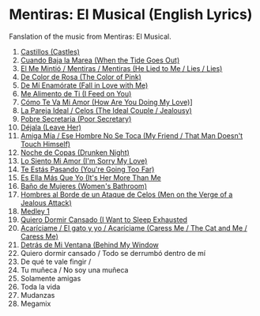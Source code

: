 # Mentiras: El Musical (English Lyrics)

Fanslation of the music from Mentiras: El Musical. 

1. [Castillos (Castles)](./01-castillos.md)
2. [Cuando Baja la Marea (When the Tide Goes Out)](./02-cuando-baja-la-marea.md)
3. [El Me Mintió / Mentiras / Mentiras (He Lied to Me / Lies / Lies)](./03-el-me-mintio.md)
4. [De Color de Rosa (The Color of Pink)](./04-de-color-de-rosa.md)
5. [De Mí Enamórate (Fall in Love with Me)](./05-de-mi-enamorate.md)
6. [Me Alimento de Ti (I Feed on You)](./06-me-alimento-de-ti.md)
7. [Cómo Te Va Mi Amor (How Are You Doing My Love)](./07-como-te-va-mi-amor.md)]
8. [La Pareja Ideal / Celos (The Ideal Couple / Jealousy)](./08-la-pareja-ideal.md)
9. [Pobre Secretaria (Poor Secretary)](./09-pobre-secretaria.md)
10. [Déjala (Leave Her)](./10-leave-her.md)
11. [Amiga Mía / Ese Hombre No Se Toca (My Friend / That Man Doesn't Touch Himself)](./11-amiga-mia.md)
12. [Noche de Copas (Drunken Night)](./12-noche-de-copas.md)
13. [Lo Siento Mi Amor (I'm Sorry My Love)](./13-lo-siento-mi-amor.md)
14. [Te Estás Pasando (You're Going Too Far)](./14-te-estas-pasando.md)
15. [Es Ella Más Que Yo (It's Her More Than Me](./15-es-ella.md)
16. [Baño de Mujeres (Women's Bathroom)](./16-bano-de-mujeres.md)
17. [Hombres al Borde de un Ataque de Celos (Men on the Verge of a Jealous Attack)](./17-hombres-el-borde.md)
18. [Medley 1](./18-medley-1.md)
19. [Quiero Dormir Cansado (I Want to Sleep Exhausted](./19-quiero-dormir-cansado.md)
20. [Acaríciame / El gato y yo / Acaríciame (Caress Me / The Cat and Me / Caress Me)](./20-acariciame.md)
21. [Detrás de Mi Ventana (Behind My Window](./21-detras-de-mi-ventana.md)
22. Quiero dormir cansado / Todo se derrumbó dentro de mí
23. De qué te vale fingir /
24. Tu muñeca / No soy una muñeca
25. Solamente amigas
26. Toda la vida
27. Mudanzas
28. Megamix


